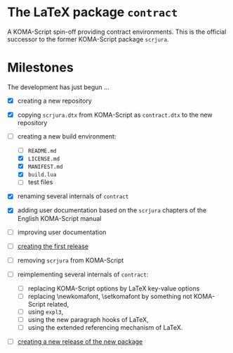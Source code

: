 # The LaTeX package `contract`

A KOMA-Script spin-off providing contract environments. 
This is the official successor to the former KOMA-Script package `scrjura`.

# Milestones

The development has just begun …

- [x] creating a new repository
- [x] copying `scrjura.dtx` from KOMA-Script as `contract.dtx` to the new
      repository
- [ ] creating a new build environment:
  - [ ] `README.md`
  - [x] `LICENSE.md`
  - [x] `MANIFEST.md`
  - [x] `build.lua`
  - [ ] test files
- [x] renaming several internals of `contract`
- [x] adding user documentation based on the `scrjura` chapters of the English
      KOMA-Script manual
- [ ] improving user documentation
- [ ] [creating the first
      release](https://github.com/komascript/latex-contract/milestone/1)
- [ ] removing `scrjura` from KOMA-Script
- [ ] reimplementing several internals of `contract`:
  - [ ] replacing KOMA-Script options by LaTeX key-value options
  - [ ] replacing \newkomafont, \setkomafont by something not KOMA-Script
        related,
  - [ ] using `expl3`, 
  - [ ] using the new paragraph hooks of LaTeX,
  - [ ] using the extended referencing mechanism of LaTeX.
- [ ] [creating a new release of the new
      package](https://github.com/komascript/latex-contract/milestone/2)

